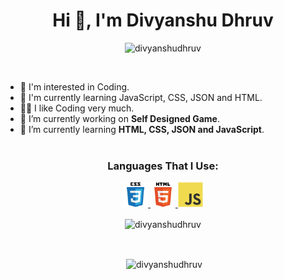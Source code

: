 <h1 align="center">Hi 👋, I'm Divyanshu Dhruv</h1>
<p align="center"> <img src="https://komarev.com/ghpvc/?username=divyanshudhruv&label=Profile%20Views&color=00ffff&style=flat" alt="divyanshudhruv" /> </p>

<br>

* 👀 I'm interested in Coding.
* 🌱 I'm currently learning JavaScript, CSS, JSON and HTML.
* 👨‍💻 I like Coding very much.
* 🔭 I’m currently working on **Self Designed Game**.
* 🌱 I’m currently learning **HTML, CSS, JSON and JavaScript**.
<br><br>


<h3 align="center">Languages That I Use:</h3>
<p align="center"> <a href="https://www.w3schools.com/css/" target="_blank"> <img src="https://raw.githubusercontent.com/devicons/devicon/master/icons/css3/css3-original-wordmark.svg" alt="css3" width="40" height="40"/ > </a><a href="https://www.w3.org/html/" target="_blank"> <img src="https://raw.githubusercontent.com/devicons/devicon/master/icons/html5/html5-original-wordmark.svg" alt="html5" width="40" height="40"/> </a> <a href="https://developer.mozilla.org/en-US/docs/Web/JavaScript" target="_blank"> <img src="https://raw.githubusercontent.com/devicons/devicon/master/icons/javascript/javascript-original.svg" alt="javascript" width="40" height="40"/> </a> </p>

<p align="center"><img align="center" src="https://github-readme-stats.vercel.app/api/top-langs?username=divyanshudhruv&show_icons=true&locale=en&layout=compact" alt="divyanshudhruv" /></p><br>

<p align="center">&nbsp;<img align="center" src="https://github-readme-stats.vercel.app/api?username=divyanshudhruv&show_icons=true&locale=en" alt="divyanshudhruv" /></p>
